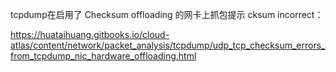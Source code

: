 tcpdump在启用了 Checksum offloading 的网卡上抓包提示 cksum incorrect：

https://huataihuang.gitbooks.io/cloud-atlas/content/network/packet_analysis/tcpdump/udp_tcp_checksum_errors_from_tcpdump_nic_hardware_offloading.html